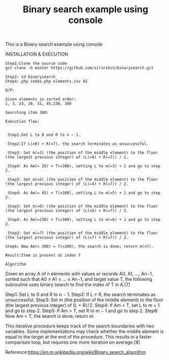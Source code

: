 <p align="center">
    <h1 align="center">Binary search example using console</h1>
    <br>
</p>

This is a Binary search example using console

INSTALLATION & EXECUTION

```
Step1:Clone the source code
git clone -b master https://github.com/sirinibin/binarysearch.git

Step2: cd binarysearch
Step4: php index.php elements.csv 45

O/P:

Given elements in sorted order:
1, 3, 23, 26, 31, 45,230, 300

Searching item 300:

Execution flow:


 Step1:Set L to 0 and R to n − 1.

 Step2:If L(=0) > R(=7), the search terminates as unsuccessful.

 Step3: Set m(=3) (the position of the middle element) to the floor (the largest previous integer) of (L(=0) + R(=7)) / 2.

 Step4: As Am(= 26) < T(=300), setting L to m(=3) + 1 and go to step 2.

 Step3: Set m(=5) (the position of the middle element) to the floor (the largest previous integer) of (L(=4) + R(=7)) / 2.

 Step4: As Am(= 45) < T(=300), setting L to m(=5) + 1 and go to step 2.

 Step3: Set m(=6) (the position of the middle element) to the floor (the largest previous integer) of (L(=6) + R(=7)) / 2.

 Step4: As Am(=230) < T(=300), setting L to m(=6) + 1 and go to step 2.

 Step3: Set m(=7) (the position of the middle element) to the floor (the largest previous integer) of (L(=7) + R(=7)) / 2.

Step6: Now Am(= 300) = T(=300), the search is done; return m(=7).

Result:Item is present at index 7

Algorithm

```
Given an array A of n elements with values or records A0, A1, ..., An−1, sorted such that A0 ≤ A1 ≤ ... ≤ An−1, and target value T, the following subroutine uses binary search to find the index of T in A.[7]

Step1: Set L to 0 and R to n − 1.
Step2: If L > R, the search terminates as unsuccessful.
Step3: Set m (the position of the middle element) to the floor (the largest previous integer) of (L + R) / 2.
Step4: If Am < T, set L to m + 1 and go to step 2.
Step5: If Am > T, set R to m − 1 and go to step 2.
Step6: Now Am = T, the search is done; return m.

This iterative procedure keeps track of the search boundaries with two variables. Some implementations may check whether the middle element is equal to the target at the end of the procedure. This results in a faster comparison loop, but requires one more iteration on average.[8]

Reference:https://en.m.wikipedia.org/wiki/Binary_search_algorithm